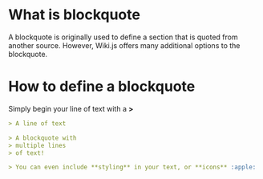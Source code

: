 <!-- TITLE: Blockquotes -->
<!-- SUBTITLE: How to use blockquotes -->

# What is blockquote
A blockquote is originally used to define a section that is quoted from another source. However, Wiki.js offers many additional options to the blockquote.

# How to define a blockquote
Simply begin your line of text with a **>**

```markdown
> A line of text

> A blockquote with
> multiple lines
> of text!

> You can even include **styling** in your text, or **icons** :apple:
```